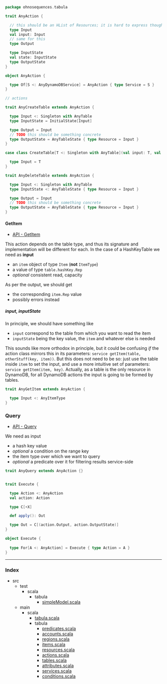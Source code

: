 
```scala
package ohnosequences.tabula

trait AnyAction {

  // this should be an HList of Resources; it is hard to express though
  type Input
  val input: Input
  // same for this
  type Output

  type InputState
  val state: InputState
  type OutputState
}

object AnyAction {

  type Of[S <: AnyDynamoDBService] = AnyAction { type Service = S }
}

// actions

trait AnyCreateTable extends AnyAction {

  type Input <: Singleton with AnyTable
  type InputState = InitialState[Input]

  type Output = Input
  // TODO this should be something concrete
  type OutputState = AnyTableState { type Resource = Input }
}

case class CreateTable[T <: Singleton with AnyTable](val input: T, val state: InitialState[T]) extends AnyCreateTable {

  type Input = T
}

trait AnyDeleteTable extends AnyAction {

  type Input <: Singleton with AnyTable
  type InputState <: AnyTableState { type Resource = Input }

  type Output = Input
  // TODO this should be something concrete
  type OutputState = AnyTableState { type Resource = Input }
}
```


#### GetItem

- [API - GetItem](http://docs.aws.amazon.com/amazondynamodb/latest/APIReference/API_GetItem.html)

This action depends on the table type, and thus its signature and implementation will be different for each. In the case of a HashKeyTable we need as **input**

- an `item` object of type `Item` (**not** `ItemType`)
- a value of type `table.hashKey.Rep`
- _optional_ consistent read, capacity

As per the output, we should get

- the corresponding `item.Rep` value
- possibly errors instead

##### input, inputState

In principle, we should have something like

- `input` correspond to the table from which you want to read the item
- `inputState` being the key value, the `item` and whatever else is needed

This sounds like more orthodox in principle, but it could be confusing _if_ the action class mirrors this in its parameters: `service getItem(table, otherStuff(key, item))`. But this does not need to be so: just use the table inside `item` to set the input, and use a more intuitive set of parameters: `service getItem(item, key)`. Actually, as a table is the only resource in DynamoDB, for all DynamoDB actions the input is going to be formed by tables.



```scala
trait AnyGetItem extends AnyAction {

  type Input <: AnyItemType
}
```


### Query

- [API - Query](http://docs.aws.amazon.com/amazondynamodb/latest/APIReference/API_Query.html)

We need as input

- a hash key value
- _optional_ a condition on the range key
- the item type over which we want to query
- _optional_ a predicate over it for filtering results service-side


```scala
trait AnyQuery extends AnyAction {}


trait Execute {

  type Action <: AnyAction
  val action: Action

  type C[+X]

  def apply(): Out

  type Out = C[(action.Output, action.OutputState)]
}

object Execute {
  
  type For[A <: AnyAction] = Execute { type Action = A }
}
```


------

### Index

+ src
  + test
    + scala
      + tabula
        + [simpleModel.scala][test/scala/tabula/simpleModel.scala]
  + main
    + scala
      + [tabula.scala][main/scala/tabula.scala]
      + tabula
        + [predicates.scala][main/scala/tabula/predicates.scala]
        + [accounts.scala][main/scala/tabula/accounts.scala]
        + [regions.scala][main/scala/tabula/regions.scala]
        + [items.scala][main/scala/tabula/items.scala]
        + [resources.scala][main/scala/tabula/resources.scala]
        + [actions.scala][main/scala/tabula/actions.scala]
        + [tables.scala][main/scala/tabula/tables.scala]
        + [attributes.scala][main/scala/tabula/attributes.scala]
        + [services.scala][main/scala/tabula/services.scala]
        + [conditions.scala][main/scala/tabula/conditions.scala]

[test/scala/tabula/simpleModel.scala]: ../../../test/scala/tabula/simpleModel.scala.md
[main/scala/tabula.scala]: ../tabula.scala.md
[main/scala/tabula/predicates.scala]: predicates.scala.md
[main/scala/tabula/accounts.scala]: accounts.scala.md
[main/scala/tabula/regions.scala]: regions.scala.md
[main/scala/tabula/items.scala]: items.scala.md
[main/scala/tabula/resources.scala]: resources.scala.md
[main/scala/tabula/actions.scala]: actions.scala.md
[main/scala/tabula/tables.scala]: tables.scala.md
[main/scala/tabula/attributes.scala]: attributes.scala.md
[main/scala/tabula/services.scala]: services.scala.md
[main/scala/tabula/conditions.scala]: conditions.scala.md
